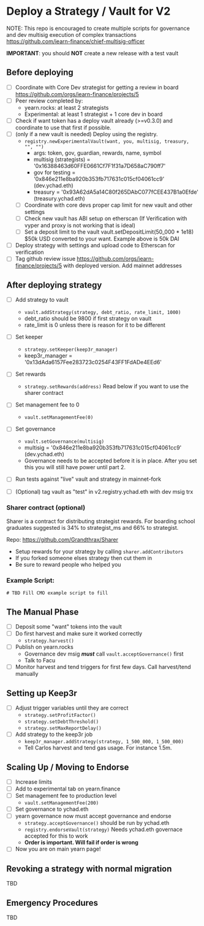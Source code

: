 # Deploy a Strategy / Vault for V2

NOTE: This repo is encouraged to create multiple scripts for governance and dev multisig execution of complex transactions
https://github.com/iearn-finance/chief-multisig-officer

**IMPORTANT**: you should **NOT** create a new release with a test vault

## Before deploying
- [ ] Coordinate with Core Dev strategist for getting a review in board https://github.com/orgs/iearn-finance/projects/5
- [ ] Peer review completed by:
    - yearn.rocks: at least 2 strategists
    - Experimental: at least 1 strategist + 1 core dev in board 
- [ ] Check if want token has a deploy vault already (>=v0.3.0) and coordinate to use that first if possible.
- [ ] (only if a new vault is needed) Deploy using the registry.
    - `registry.newExperimentalVault(want, you, multisig, treasury, "", "")`
        - args: token, gov, guardian, rewards, name, symbol
        - multisig (strategists) = '0x16388463d60FFE0661Cf7F1f31a7D658aC790ff7'
        - gov for testing = '0x846e211e8ba920b353fb717631c015cf04061cc9' (dev.ychad.eth) 
        - treasury = '0x93A62dA5a14C80f265DAbC077fCEE437B1a0Efde'
        (treasury.ychad.eth)
    - [ ] Coordinate with core devs proper cap limit for new vault and other settings
    - [ ] Check new vault has ABI setup on etherscan (If Verification with vyper and proxy is not working that is ideal)
    - [ ] Set a deposit limit to the vault
    vault.setDepositLimit(50_000 * 1e18)
    $50k USD converted to your want. Example above is 50k DAI
- [ ] Deploy strategy with settings and upload code to Etherscan for verification
- [ ] Tag github review issue https://github.com/orgs/iearn-finance/projects/5 with deployed version. Add mainnet addresses

## After deploying strategy
- [ ] Add strategy to vault
    - `vault.addStrategy(strategy, debt_ratio, rate_limit, 1000)`
    - debt_ratio should be 9800 if first strategy on vault
    - rate_limit is 0 unless there is reason for it to be different

- [ ] Set keeper
    - `strategy.setKeeper(keep3r_manager)`
    - keep3r_manager = '0x13dAda6157Fee283723c0254F43FF1FdADe4EEd6'
- [ ] Set rewards
    - `strategy.setRewards(address)`
    Read below if you want to use the sharer contract
- [ ] Set management fee to 0
    - `vault.setManagementFee(0)`
- [ ] Set governance
    - `vault.setGovernance(multisig)`
    - multisig = '0x846e211e8ba920b353fb717631c015cf04061cc9'
    (dev.ychad.eth)
    - Governance needs to be accepted before it is in place. After you set this you will still have power until part 2.
- [ ] Run tests against "live" vault and strategy in mainnet-fork
- [ ] (Optional) tag vault as "test" in v2.registry.ychad.eth with dev msig trx

### Sharer contract (optional)
Sharer is a contract for distributing strategist rewards. For boarding school graduates suggested is 34% to strategist_ms and 66% to strategist.

Repo: https://github.com/Grandthrax/Sharer

- Setup rewards for your strategy by calling `sharer.addContributors`
- If you forked someone elses strategy then cut them in
- Be sure to reward people who helped you 

### Example Script:
```
# TBD Fill CMO example script to fill

```
 
## The Manual Phase
- [ ] Deposit some "want" tokens into the vault
- [ ] Do first harvest and make sure it worked correctly
    - `strategy.harvest()`
- [ ] Publish on yearn.rocks
    - Governance dev msig ***must*** call `vault.acceptGovernance()` first
    - Talk to Facu
- [ ] Monitor harvest and tend triggers for first few days. Call harvest/tend manually

## Setting up Keep3r
- [ ] Adjust trigger variables until they are correct
    - `strategy.setProfitFactor()`
    - `strategy.setDebtThreshold()`
    - `strategy.setMaxReportDelay()`
- [ ] Add strategy to the keep3r job
    - `keep3r_manager.addStrategy(strategy, 1_500_000, 1_500_000)`
    - Tell Carlos harvest and tend gas usage. For instance 1.5m.

## Scaling Up / Moving to Endorse
- [ ] Increase limits
- [ ] Add to experimental tab on yearn.finance
- [ ] Set management fee to production level
    - `vault.setManagementFee(200)`
- [ ] Set governance to ychad.eth
- [ ] yearn governance now must accept governance and endorse
    - `strategy.acceptGovernance()` should be run by ychad.eth
    - `registry.endorseVault(strategy)` Needs ychad.eth governace accepted for this to work
    - **Order is important. Will fail if order is wrong**
- [ ] Now you are on main yearn page!

## Revoking a strategy with normal migration
TBD

## Emergency Procedures

TBD
